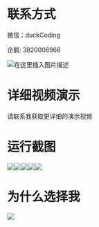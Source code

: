 # 联系方式

微信：duckCoding

企鹅: 3820006966

![在这里插入图片描述](http://upload.cxycsx.vip/91ab4bcb4f2c4c6db86365bb6d6e9c62.jpeg)

# 详细视频演示

请联系我获取更详细的演示视频

# 运行截图

![](http://www.bysj52.com/uploadfile/ueditor/image/202306/%E6%AF%95%E8%AE%BEssm803%E5%9F%BA%E4%BA%8EJSP%E7%9A%84%E6%B8%B8%E6%88%8F%E8%99%9A%E6%8B%9F%E9%81%93%E5%85%B7%E4%BA%A4%E6%98%93%E7%BD%91%E7%AB%99%E7%9A%84%E8%AE%BE%E8%AE%A1+jsp%E6%AF%95%E4%B8%9A%E8%AE%BE%E8%AE%A1/2.png)![](http://www.bysj52.com/uploadfile/ueditor/image/202306/%E6%AF%95%E8%AE%BEssm803%E5%9F%BA%E4%BA%8EJSP%E7%9A%84%E6%B8%B8%E6%88%8F%E8%99%9A%E6%8B%9F%E9%81%93%E5%85%B7%E4%BA%A4%E6%98%93%E7%BD%91%E7%AB%99%E7%9A%84%E8%AE%BE%E8%AE%A1+jsp%E6%AF%95%E4%B8%9A%E8%AE%BE%E8%AE%A1/1.png)![](http://www.bysj52.com/uploadfile/ueditor/image/202306/%E6%AF%95%E8%AE%BEssm803%E5%9F%BA%E4%BA%8EJSP%E7%9A%84%E6%B8%B8%E6%88%8F%E8%99%9A%E6%8B%9F%E9%81%93%E5%85%B7%E4%BA%A4%E6%98%93%E7%BD%91%E7%AB%99%E7%9A%84%E8%AE%BE%E8%AE%A1+jsp%E6%AF%95%E4%B8%9A%E8%AE%BE%E8%AE%A1/3.png)![](http://www.bysj52.com/uploadfile/ueditor/image/202306/%E6%AF%95%E8%AE%BEssm803%E5%9F%BA%E4%BA%8EJSP%E7%9A%84%E6%B8%B8%E6%88%8F%E8%99%9A%E6%8B%9F%E9%81%93%E5%85%B7%E4%BA%A4%E6%98%93%E7%BD%91%E7%AB%99%E7%9A%84%E8%AE%BE%E8%AE%A1+jsp%E6%AF%95%E4%B8%9A%E8%AE%BE%E8%AE%A1/5.png)![](http://www.bysj52.com/uploadfile/ueditor/image/202306/%E6%AF%95%E8%AE%BEssm803%E5%9F%BA%E4%BA%8EJSP%E7%9A%84%E6%B8%B8%E6%88%8F%E8%99%9A%E6%8B%9F%E9%81%93%E5%85%B7%E4%BA%A4%E6%98%93%E7%BD%91%E7%AB%99%E7%9A%84%E8%AE%BE%E8%AE%A1+jsp%E6%AF%95%E4%B8%9A%E8%AE%BE%E8%AE%A1/4.png)

# 为什么选择我

![](http://upload.cxycsx.vip/%E7%A8%8B%E5%BA%8F%E8%AE%BE%E8%AE%A1.png)

